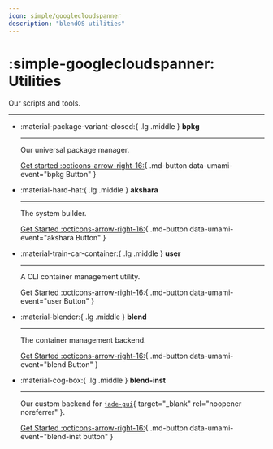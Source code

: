```yaml
---
icon: simple/googlecloudspanner
description: "blendOS utilities"
---
```


# :simple-googlecloudspanner: Utilities

Our scripts and tools.

-------

<div class="grid cards" markdown> 

-   :material-package-variant-closed:{ .lg .middle } __bpkg__

    ---

    Our universal package manager.

    [Get started :octicons-arrow-right-16:](bpkg.md){ .md-button data-umami-event="bpkg Button" }

-   :material-hard-hat:{ .lg .middle }  __akshara__
    
    ---

    The system builder.

    [Get Started :octicons-arrow-right-16:](akshara.md){ .md-button data-umami-event="akshara Button" }

-   :material-train-car-container:{ .lg .middle } __user__
    
    ---

    A CLI container management utility.

    [Get Started :octicons-arrow-right-16:](user.md){ .md-button data-umami-event="user Button" }

-   :material-blender:{ .lg .middle } __blend__
    
    ---

    The container management backend.

    [Get Started :octicons-arrow-right-16:](blend.md){ .md-button data-umami-event="blend Button" }

-   :material-cog-box:{ .lg .middle } __blend-inst__
    
    ---

    Our custom backend for [`jade-gui`](https://github.com/blend-os/jade-gui){ target="_blank" rel="noopener noreferrer" }.

    [Get Started :octicons-arrow-right-16:](blend-inst.md){ .md-button data-umami-event="blend-inst button" }
</div>

